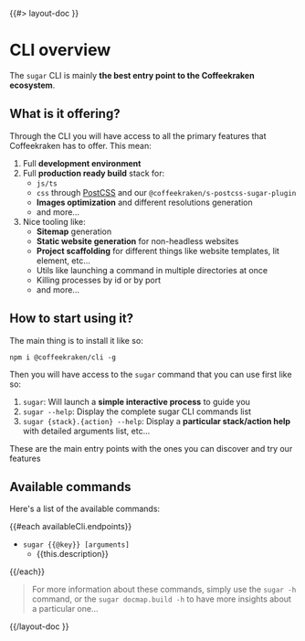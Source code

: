 <!--
/**
 * @name            Overview
 * @namespace       doc.cli
 * @type            Markdown
 * @platform        md
 * @status          stable
 * @menu            Documentation / CLI           /doc/cli/overview
 *
 * @since           2.0.0
 * @author    Olivier Bossel <olivier.bossel@gmail.com> (https://coffeekraken.io)
 */
-->

{{#> layout-doc }}

# CLI overview

The `sugar` CLI is mainly **the best entry point to the Coffeekraken ecosystem**.

## What is it offering?

Through the CLI you will have access to all the primary features that Coffeekraken has to offer. This mean:

1. Full **development environment**
2. Full **production ready build** stack for:
   - `js/ts`
   - `css` through [PostCSS](https://postcss.org) and our `@coffeekraken/s-postcss-sugar-plugin`
   - **Images optimization** and different resolutions generation
   - and more...
3. Nice tooling like:
   - **Sitemap** generation
   - **Static website generation** for non-headless websites
   - **Project scaffolding** for different things like website templates, lit element, etc...
   - Utils like launching a command in multiple directories at once
   - Killing processes by id or by port
   - and more...

## How to start using it?

The main thing is to install it like so:

```shell
npm i @coffeekraken/cli -g
```

Then you will have access to the `sugar` command that you can use first like so:

1. `sugar`: Will launch a **simple interactive process** to guide you
2. `sugar --help`: Display the complete sugar CLI commands list
3. `sugar {stack}.{action} --help`: Display a **particular stack/action help** with detailed arguments list, etc...

These are the main entry points with the ones you can discover and try our features

## Available commands

Here's a list of the available commands:

{{#each availableCli.endpoints}}

- `sugar {{@key}} [arguments]`
  - {{this.description}}

{{/each}}

> For more information about these commands, simply use the `sugar -h` command, or the `sugar docmap.build -h` to have more insights about a particular one...

{{/layout-doc }}
